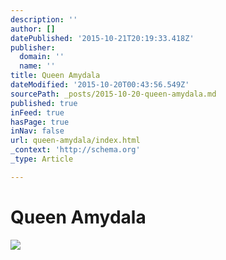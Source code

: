 ```yaml
---
description: ''
author: []
datePublished: '2015-10-21T20:19:33.418Z'
publisher:
  domain: ''
  name: ''
title: Queen Amydala
dateModified: '2015-10-20T00:43:56.549Z'
sourcePath: _posts/2015-10-20-queen-amydala.md
published: true
inFeed: true
hasPage: true
inNav: false
url: queen-amydala/index.html
_context: 'http://schema.org'
_type: Article

---
```

# Queen Amydala
![](https://the-grid-user-content.s3-us-west-2.amazonaws.com/9bb7cffc-17d8-43eb-9448-fb3ca5194664.png)